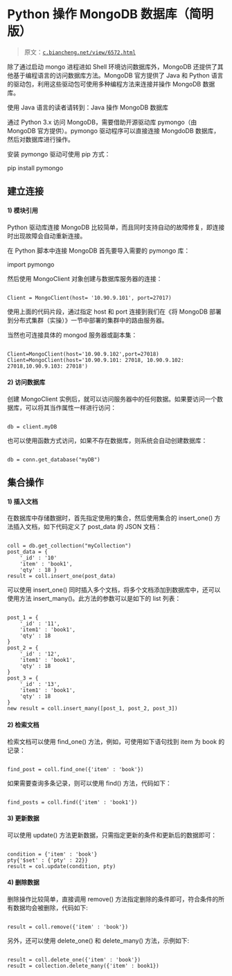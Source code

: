 # Python 操作 MongoDB 数据库（简明版）

> 原文：[`c.biancheng.net/view/6572.html`](http://c.biancheng.net/view/6572.html)

除了通过启动 mongo 进程进如 Shell 环境访问数据库外，MongoDB 还提供了其他基于编程语言的访问数据库方法。MongoDB 官方提供了 Java 和 Python 语言的驱动包，利用这些驱动包可使用多种编程方法来连接并操作 MongoDB 数据库。

使用 Java 语言的读者请转到：Java 操作 MongoDB 数据库

通过 Python 3.x 访问 MongoDB，需要借助开源驱动库 pymongo（由 MongoDB 官方提供）。pymongo 驱动程序可以直接连接 MongdoDB 数据库，然后对数据库进行操作。

安装 pymongo 驱动可使用 pip 方式：

pip install pymongo

## 建立连接

#### 1) 模块引用

Python 驱动库连接 MongoDB 比较简单，而且同时支持自动的故障修复，即连接时出现故障会自动重新连接。

在 Python 脚本中连接 MongoDB 首先要导入需要的 pymongo 库：

import pymongo

然后使用 MongoClient 对象创建与数据库服务器的连接：

```

Client = MongoClient(host= '10.90.9.101', port=27017)
```

使用上面的代码片段，通过指定 host 和 port 连接到我们在《将 MongoDB 部署到分布式集群（实操）》一节中部署的集群中的路由服务器。

当然也可连接具体的 mongod 服务器或副本集：

```

Client=MongoClient(host='10.90.9.102',port=27018)
Client=MongoClient(host='10.90.9.101: 27018, 10.90.9.102: 27018,10.90.9.103: 27018')
```

#### 2) 访问数据库

创建 MongoClient 实例后，就可以访问服务器中的任何数据。如果要访问一个数据库，可以将其当作属性一样进行访问：

```

db = client.myDB
```

也可以使用函数方式访问，如果不存在数据库，则系统会自动创建数据库：

```

db = conn.get_database("myDB")
```

## 集合操作

#### 1) 插入文档

在数据库中存储数据时，首先指定使用的集合，然后使用集合的 insert_one() 方法插入文档，如下代码定义了 post_data 的 JSON 文档：

```

coll = db.get_collection("myCollection")
post_data = {
    '_id' : '10'
    'item' : 'book1',
    'qty' : 18 }
result = coll.insert_one(post_data)
```

可以使用 insert_one() 同时插入多个文档，将多个文档添加到数据库中，还可以使用方法 insert_many()。此方法的参数可以是如下的 list 列表：

```

post_1 = {
    '_id' : '11',
    'item1' : 'book1',
    'qty' : 18
}
post_2 = {
    '_id' : '12',
    'item1' : 'book1',
    'qty' : 18
}
post_3 = {
    '_id' : '13',
    'item1' : 'book1',
    'qty' : 18
}
new result = coll.insert_many([post_1, post_2, post_3])
```

#### 2) 检索文档

检索文档可以使用 find_one() 方法，例如，可使用如下语句找到 item 为 book 的记录：

```

find_post = coll.find_one({'item' : 'book'})
```

如果需要查询多条记录，则可以使用 find() 方法，代码如下：

```

find_posts = coll.find({'item' : 'book1'})
```

#### 3) 更新数据

可以使用 update() 方法更新数据，只需指定更新的条件和更新后的数据即可：

```

condition = {'item' : 'book'}
pty{'$set' : {'pty' : 22}}
result = col.update(condition, pty)
```

#### 4) 删除数据

删除操作比较简单，直接调用 remove() 方法指定删除的条件即可，符合条件的所有数据均会被删除，代码如下:

```

result = coll.remove({'item' : 'book'})
```

另外，还可以使用 delete_one() 和 delete_many() 方法，示例如下:

```

result = coll.delete_one({'item' : 'book'})
resuIt = collection.delete_many({'item' : book1})
```